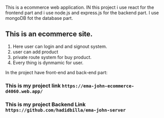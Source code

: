 This is a ecommerce web application. IN this project i use react for the frontend part and i use node.js and express.js for the backend part. I use mongoDB fot the database part.

## This is an ecommerce site.
1. Here user can login and and signout system.
2. user can add product
3. private route system for buy product.
4. Every thing is dynmamic for user.


In the project have front-end and back-end part:

### This is my project link `https://ema-john-ecommerce-d4060.web.app/`
### This is my project Backend Link `https://github.com/hadidbilla/ema-john-server`
